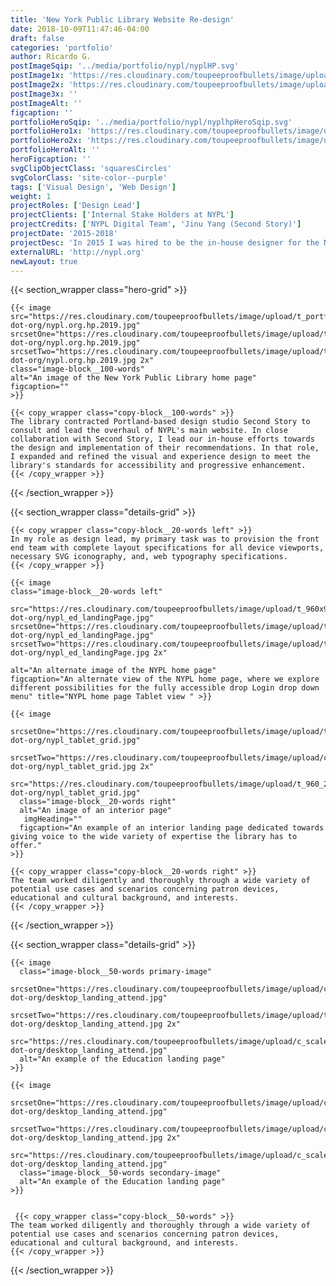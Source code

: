 ```yaml
---
title: 'New York Public Library Website Re-design'
date: 2018-10-09T11:47:46-04:00
draft: false
categories: 'portfolio'
author: Ricardo G.
postImageSqip: '../media/portfolio/nypl/nyplHP.svg'
postImage1x: 'https://res.cloudinary.com/toupeeproofbullets/image/upload/t_hp_portfolio/v1548722310/nypl-dot-org/desktop.png'
postImage2x: 'https://res.cloudinary.com/toupeeproofbullets/image/upload/t_hp_portfolio_2x/v1548722310/nypl-dot-org/desktop.png'
postImage3x: ''
postImageAlt: ''
figcaption: ''
portfolioHeroSqip: '../media/portfolio/nypl/nyplhpHeroSqip.svg'
portfolioHero1x: 'https://res.cloudinary.com/toupeeproofbullets/image/upload/t_portfolio_hero_16_9/v1548722310/nypl-dot-org/desktop.png'
portfolioHero2x: 'https://res.cloudinary.com/toupeeproofbullets/image/upload/t_portfolio_hero_2x/v1548722310/nypl-dot-org/desktop.png'
portfolioHeroAlt: ''
heroFigcaption: ''
svgClipObjectClass: 'squaresCircles'
svgColorClass: 'site-color--purple'
tags: ['Visual Design', 'Web Design']
weight: 1
projectRoles: ['Design Lead']
projectClients: ['Internal Stake Holders at NYPL']
projectCredits: ['NYPL Digital Team', 'Jinu Yang (Second Story)']
projectDate: '2015-2018'
projectDesc: 'In 2015 I was hired to be the in-house designer for the New York Public Library. My initial responsibility was to oversee the visual and interface design efforts for the New York Public Library redesign.'
externalURL: 'http://nypl.org'
newLayout: true
---
```




{{< section_wrapper class="hero-grid" >}}

    {{< image
    src="https://res.cloudinary.com/toupeeproofbullets/image/upload/t_portfolio_hero_16_9/v1571683582/nypl-dot-org/nypl.org.hp.2019.jpg"
    srcsetOne="https://res.cloudinary.com/toupeeproofbullets/image/upload/t_portfolio_hero_16_9/v1571683582/nypl-dot-org/nypl.org.hp.2019.jpg"
    srcsetTwo="https://res.cloudinary.com/toupeeproofbullets/image/upload/t_portfolio_hero_2x/v1571683582/nypl-dot-org/nypl.org.hp.2019.jpg 2x"
    class="image-block__100-words"
    alt="An image of the New York Public Library home page"
    figcaption=""
    >}}

    {{< copy_wrapper class="copy-block__100-words" >}}
    The library contracted Portland-based design studio Second Story to consult and lead the overhaul of NYPL's main website. In close collaboration with Second Story, I lead our in-house efforts towards the design and implementation of their recommendations. In that role, I expanded and refined the visual and experience design to meet the library's standards for accessibility and progressive enhancement.
    {{< /copy_wrapper >}}

{{< /section_wrapper >}}

{{< section_wrapper class="details-grid" >}}

    {{< copy_wrapper class="copy-block__20-words left" >}}
    In my role as design lead, my primary task was to provision the front end team with complete layout specifications for all device viewports, necessary SVG iconography, and, web typography specifications.
    {{< /copy_wrapper >}}

    {{< image
    class="image-block__20-words left"
     src="https://res.cloudinary.com/toupeeproofbullets/image/upload/t_960x960_1x/nypl-dot-org/nypl_ed_landingPage.jpg"
    srcsetOne="https://res.cloudinary.com/toupeeproofbullets/image/upload/t_960x960_1x/nypl-dot-org/nypl_ed_landingPage.jpg"
    srcsetTwo="https://res.cloudinary.com/toupeeproofbullets/image/upload/t_960X960_2x/nypl-dot-org/nypl_ed_landingPage.jpg 2x"
   
    alt="An alternate image of the NYPL home page"
    figcaption="An alternate view of the NYPL home page, where we explore different possibilities for the fully accessible drop Login drop down menu" title="NYPL home page Tablet view " >}}

    {{< image
      srcsetOne="https://res.cloudinary.com/toupeeproofbullets/image/upload/t_960_2x3/v1548722309/nypl-dot-org/nypl_tablet_grid.jpg"
      srcsetTwo="https://res.cloudinary.com/toupeeproofbullets/image/upload/c_scale,w_960/ar_4:3,c_crop,dpr_2.0,g_north_west,w_960/nypl-dot-org/nypl_tablet_grid.jpg 2x"
      src="https://res.cloudinary.com/toupeeproofbullets/image/upload/t_960_2x3/v1548722309/nypl-dot-org/nypl_tablet_grid.jpg"
      class="image-block__20-words right"
      alt="An image of an interior page"
       imgHeading=""
      figcaption="An example of an interior landing page dedicated towards giving voice to the wide variety of expertise the library has to offer."
    >}}

    {{< copy_wrapper class="copy-block__20-words right" >}}
    The team worked diligently and thoroughly through a wide variety of potential use cases and scenarios concerning patron devices, educational and cultural background, and interests.
    {{< /copy_wrapper >}}

{{< /section_wrapper >}}

{{< section_wrapper class="details-grid" >}}

    {{< image
      class="image-block__50-words primary-image"
      srcsetOne="https://res.cloudinary.com/toupeeproofbullets/image/upload/c_scale,w_960/ar_4:3,c_crop,dpr_1.0,g_north_west,w_960/v1549840263/nypl-dot-org/desktop_landing_attend.jpg"
      srcsetTwo="https://res.cloudinary.com/toupeeproofbullets/image/upload/t_960_4x3_2x/v1549840263/nypl-dot-org/desktop_landing_attend.jpg 2x"
      src="https://res.cloudinary.com/toupeeproofbullets/image/upload/c_scale,w_960/ar_4:3,c_crop,dpr_1.0,g_north_west,w_960/v1549840263/nypl-dot-org/desktop_landing_attend.jpg"
      alt="An example of the Education landing page"
    >}}

    {{< image
      srcsetOne="https://res.cloudinary.com/toupeeproofbullets/image/upload/c_scale,w_960/ar_4:3,c_crop,dpr_1.0,g_north_west,w_960/v1549840263/nypl-dot-org/desktop_landing_attend.jpg"
      srcsetTwo="https://res.cloudinary.com/toupeeproofbullets/image/upload/c_scale,w_960/ar_4:3,c_crop,dpr_2.0,g_north_west,w_960/v1549840263/nypl-dot-org/desktop_landing_attend.jpg 2x"
      src="https://res.cloudinary.com/toupeeproofbullets/image/upload/c_scale,w_960/ar_4:3,c_crop,dpr_1.0,g_north_west,w_960/v1549840263/nypl-dot-org/desktop_landing_attend.jpg"
      class="image-block__50-words secondary-image"
      alt="An example of the Education landing page"
    >}}


     {{< copy_wrapper class="copy-block__50-words" >}}
    The team worked diligently and thoroughly through a wide variety of potential use cases and scenarios concerning patron devices, educational and cultural background, and interests.
    {{< /copy_wrapper >}}

{{< /section_wrapper >}}
